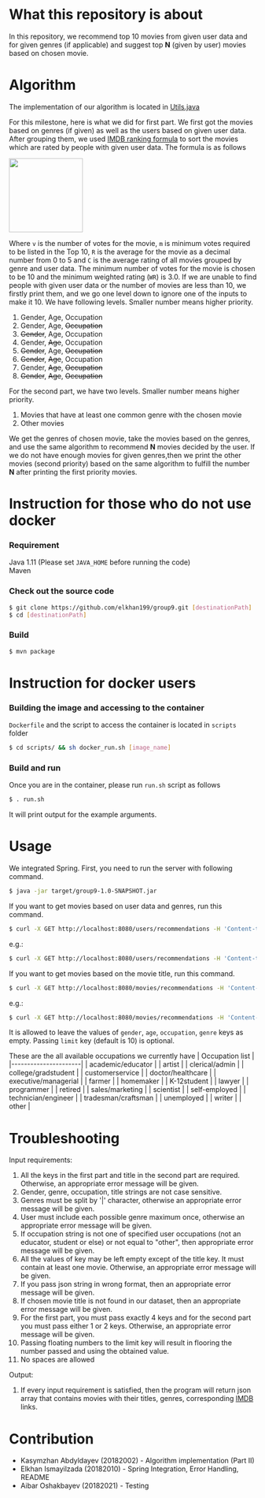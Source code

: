 # What this repository is about
In this repository, we recommend top 10 movies from given user data and for given genres (if applicable) and suggest top **N** (given by user) movies based on chosen movie.
# Algorithm
The implementation of our algorithm is located in [Utils.java](src/main/java/com/utils/Utils.java)


For this milestone, here is what we did for first part. We first got the movies based on genres (if given) as well as the users based on given user data. After grouping them, we used [IMDB ranking formula](https://www.fxsolver.com/browse/formulas/Bayes+estimator+-+Internet+Movie+Database+%28IMDB%29) to sort the movies which are rated by people with given user data. The formula is as follows

<img src="https://render.githubusercontent.com/render/math?math=WR%20=\frac{(v*R%20%2B%20m*C)}{(v%2Bm)}" width="150" height="150">

Where ```v``` is the number of votes for the movie, ```m``` is minimum votes required to be listed in the Top 10, ```R``` is the average for the movie as a decimal number from 0 to 5 and ```C``` is the average rating of all movies grouped by genre and user data. The minimum number of votes for the movie is chosen to be 10 and the minimum weighted rating (```WR```) is 3.0. If we are unable to find people with given user data or the number of movies are less than 10, we firstly print them, and we go one level down to ignore one of the inputs to make it 10. We have following levels. Smaller number means higher priority.
1. Gender, Age, Occupation
2. Gender, Age, <del>Occupation</del>
3. <del>Gender</del>, Age, Occupation
4. Gender, <del>Age</del>, Occupation
5. <del>Gender</del>, Age, <del>Occupation</del>
6. <del>Gender</del>, <del>Age</del>, Occupation
7. Gender, <del>Age</del>, <del>Occupation</del>
8. <del>Gender</del>, <del>Age</del>, <del>Occupation</del>

For the second part, we have two levels. Smaller number means higher priority.
1. Movies that have at least one common genre with the chosen movie
2. Other movies

We get the genres of chosen movie, take the movies based on the genres, 
and use the same algorithm to recommend **N** movies 
decided by the user. If we do not have enough movies 
for given genres,then we print the other movies (second priority) based on the same algorithm  to fulfill the number **N** after printing the first priority movies. 
# Instruction for those who do not use docker
### Requirement
Java 1.11 (Please set ```JAVA_HOME``` before running the code)
\
Maven
### Check out the source code
```bash
$ git clone https://github.com/elkhan199/group9.git [destinationPath]
$ cd [destinationPath]
```
### Build
```bash
$ mvn package
```
# Instruction for docker users
### Building the image and accessing to the container
```Dockerfile``` and the script to access the container is located in ```scripts``` folder
```bash
$ cd scripts/ && sh docker_run.sh [image_name]
```
### Build and run
Once you are in the container, please run ```run.sh``` script as follows
```bash
$ . run.sh
```
It will print output for the example arguments.
# Usage
We integrated Spring. First, you need to run the server with following command.
```bash
$ java -jar target/group9-1.0-SNAPSHOT.jar
```
If you want to get movies based on user data and genres, run this command.
```bash
$ curl -X GET http://localhost:8080/users/recommendations -H 'Content-type:application/json' -d '{"gender" : "[gender]", "age" :"[age]", "occupation" : "[occupation]", "genre" : "[genre_1|genre_2]"}'
```
e.g.:
```bash
$ curl -X GET http://localhost:8080/users/recommendations -H 'Content-type:application/json' -d '{"gender" : "F", "age" :"25", "occupation" : "gradstudent", "genre" : "Action|War"}'
```
If you want to get movies based on the movie title, run this command.
```bash
$ curl -X GET http://localhost:8080/movies/recommendations -H 'Content-type:application/json' -d '{"title" : "[movie_title]", "limit":[limit]}'
```
e.g.:
```bash
$ curl -X GET http://localhost:8080/movies/recommendations -H 'Content-type:application/json' -d '{"title" : "Toy Story (1995)", "limit": 20}'
```
It is allowed to leave the values of ```gender```, ```age```, ```occupation```, ```genre``` keys as empty. Passing ```limit``` key (default is 10) is optional.

These are the all available occupations we currently have
| Occupation list      |
|----------------------|
| academic/educator    |
| artist               |
| clerical/admin       |
| college/gradstudent  |
| customerservice      |
| doctor/healthcare    |
| executive/managerial |
| farmer               |
| homemaker            |
| K-12student          |
| lawyer               |
| programmer           |
| retired              |
| sales/marketing      |
| scientist            |
| self-employed        |
| technician/engineer  |
| tradesman/craftsman  |
| unemployed           |
| writer               |
| other                |

# Troubleshooting

Input requirements:
1) All the keys in the first part and title in the second part are required. Otherwise, an appropriate error message will be given.
2) Gender, genre, occupation, title strings are not case sensitive.
3) Genres must be split by '|' character, otherwise an appropriate error message will be given.
4) User must include each possible genre maximum once, otherwise an appropriate error message will be given.
5) If occupation string is not one of specified user occupations (not an educator, student or else) or not equal to "other", then appropriate error message will be given. 
6) All the values of key may be left empty except of the title key. It must contain at least one movie. Otherwise, an appropriate error message will be given.
7) If you pass json string in wrong format, then an appropriate error message will be given.
8) If chosen movie title is not found in our dataset, then an appropriate error message will be given.
9) For the first part,  you must pass exactly 4 keys and for the second part you must pass either 1 or 2 keys. Otherwise, an appropriate error message will be given.
10) Passing floating numbers to the limit key will result in flooring the number passed and using the obtained value.
11) No spaces are allowed

Output:
1) If every input requirement is satisfied, then the program will return json array that contains movies with their titles, genres, corresponding [IMDB](https://www.imdb.com/) links.



# Contribution
- Kasymzhan Abdyldayev (20182002) - Algorithm implementation (Part II)
- Elkhan Ismayilzada (20182010) - Spring Integration, Error Handling, README
- Aibar Oshakbayev (20182021) - Testing
